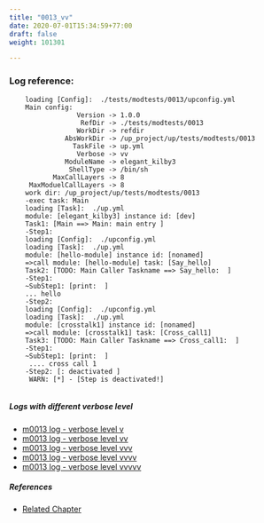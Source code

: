 ```yaml
---
title: "0013_vv"
date: 2020-07-01T15:34:59+77:00
draft: false
weight: 101301

---
```


### Log reference: <no value>

```
    loading [Config]:  ./tests/modtests/0013/upconfig.yml
    Main config:
                 Version -> 1.0.0
                  RefDir -> ./tests/modtests/0013
                 WorkDir -> refdir
              AbsWorkDir -> /up_project/up/tests/modtests/0013
                TaskFile -> up.yml
                 Verbose -> vv
              ModuleName -> elegant_kilby3
               ShellType -> /bin/sh
           MaxCallLayers -> 8
     MaxModuelCallLayers -> 8
    work dir: /up_project/up/tests/modtests/0013
    -exec task: Main
    loading [Task]:  ./up.yml
    module: [elegant_kilby3] instance id: [dev]
    Task1: [Main ==> Main: main entry ]
    -Step1:
    loading [Config]:  ./upconfig.yml
    loading [Task]:  ./up.yml
    module: [hello-module] instance id: [nonamed]
    =>call module: [hello-module] task: [Say_hello]
    Task2: [TODO: Main Caller Taskname ==> Say_hello:  ]
    -Step1:
    ~SubStep1: [print:  ]
    ... hello
    -Step2:
    loading [Config]:  ./upconfig.yml
    loading [Task]:  ./up.yml
    module: [crosstalk1] instance id: [nonamed]
    =>call module: [crosstalk1] task: [Cross_call1]
    Task3: [TODO: Main Caller Taskname ==> Cross_call1:  ]
    -Step1:
    ~SubStep1: [print:  ]
     .... cross call 1
    -Step2: [: deactivated ]
     WARN: [*] - [Step is deactivated!]
    
```

##### Logs with different verbose level
* [m0013 log - verbose level v](../../logs/m0013_v)
* [m0013 log - verbose level vv](../../logs/m0013_vv)
* [m0013 log - verbose level vvv](../../logs/m0013_vvv)
* [m0013 log - verbose level vvvv](../../logs/m0013_vvvv)
* [m0013 log - verbose level vvvvv](../../logs/m0013_vvvvv)

##### References
* [Related Chapter](../../module/0013)
